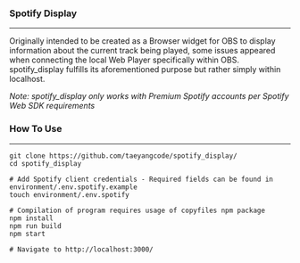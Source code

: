 ### Spotify Display
---
Originally intended to be created as a Browser widget for OBS to display information about the current track being played, some issues appeared when connecting the local Web Player specifically within OBS. spotify_display fulfills its aforementioned purpose but rather simply within localhost.

*Note: spotify_display only works with Premium Spotify accounts per Spotify Web SDK requirements*

### How To Use
---
```
git clone https://github.com/taeyangcode/spotify_display/
cd spotify_display

# Add Spotify client credentials - Required fields can be found in environment/.env.spotify.example
touch environment/.env.spotify

# Compilation of program requires usage of copyfiles npm package
npm install
npm run build
npm start

# Navigate to http://localhost:3000/
```